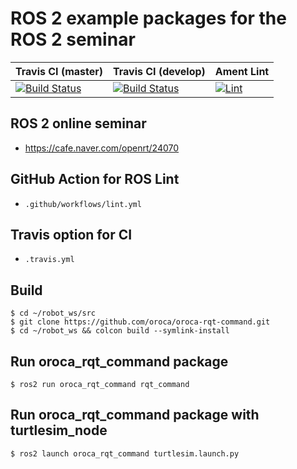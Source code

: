 # ROS 2 example packages for the ROS 2 seminar

| Travis CI (master)  | Travis CI (develop) | Ament Lint |
| ------------- | ------------- | ------------- |
| [![Build Status](https://travis-ci.com/oroca/oroca-rqt-command.svg?branch=main)](https://travis-ci.com/github/oroca/oroca-rqt-command)  | [![Build Status](https://travis-ci.com/oroca/oroca-rqt-command.svg?branch=develop)](https://travis-ci.com/github/oroca/oroca-rqt-command)  |  [![Lint](https://github.com/oroca/oroca-rqt-command/workflows/Lint/badge.svg?branch=develop)](https://github.com/oroca/oroca-rqt-command/actions) |

## ROS 2 online seminar
- https://cafe.naver.com/openrt/24070

## GitHub Action for ROS Lint
- `.github/workflows/lint.yml`

## Travis option for CI
- `.travis.yml`

## Build
```
$ cd ~/robot_ws/src
$ git clone https://github.com/oroca/oroca-rqt-command.git
$ cd ~/robot_ws && colcon build --symlink-install
```

## Run oroca_rqt_command package
```
$ ros2 run oroca_rqt_command rqt_command
```

## Run oroca_rqt_command package with turtlesim_node
```
$ ros2 launch oroca_rqt_command turtlesim.launch.py
```
